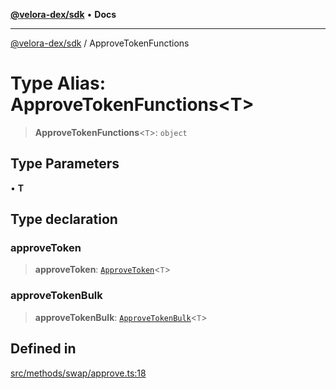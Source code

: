 [**@velora-dex/sdk**](../README.md) • **Docs**

***

[@velora-dex/sdk](../globals.md) / ApproveTokenFunctions

# Type Alias: ApproveTokenFunctions\<T\>

> **ApproveTokenFunctions**\<`T`\>: `object`

## Type Parameters

• **T**

## Type declaration

### approveToken

> **approveToken**: [`ApproveToken`](../-internal-/type-aliases/ApproveToken.md)\<`T`\>

### approveTokenBulk

> **approveTokenBulk**: [`ApproveTokenBulk`](../-internal-/type-aliases/ApproveTokenBulk.md)\<`T`\>

## Defined in

[src/methods/swap/approve.ts:18](https://github.com/paraswap/paraswap-sdk/blob/master/src/methods/swap/approve.ts#L18)
